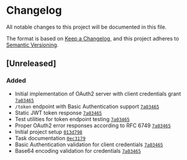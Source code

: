 # Changelog

All notable changes to this project will be documented in this file.

The format is based on [Keep a Changelog](https://keepachangelog.com/en/1.1.0/),
and this project adheres to [Semantic Versioning](https://semver.org/spec/v2.0.0.html).

## [Unreleased]

### Added
- Initial implementation of OAuth2 server with client credentials grant [`7a03465`](https://github.com/wunderkind2k1/auth-server-task/commit/7a03465)
- `/token` endpoint with Basic Authentication support [`7a03465`](https://github.com/wunderkind2k1/auth-server-task/commit/7a03465)
- Static JWT token response [`7a03465`](https://github.com/wunderkind2k1/auth-server-task/commit/7a03465)
- Test utilities for token endpoint testing [`7a03465`](https://github.com/wunderkind2k1/auth-server-task/commit/7a03465)
- Proper OAuth2 error responses according to RFC 6749 [`7a03465`](https://github.com/wunderkind2k1/auth-server-task/commit/7a03465)
- Initial project setup [`013d798`](https://github.com/wunderkind2k1/auth-server-task/commit/013d798)
- Task documentation [`0ec3179`](https://github.com/wunderkind2k1/auth-server-task/commit/0ec3179)
- Basic Authentication validation for client credentials [`7a03465`](https://github.com/wunderkind2k1/auth-server-task/commit/7a03465)
- Base64 encoding validation for credentials [`7a03465`](https://github.com/wunderkind2k1/auth-server-task/commit/7a03465)
